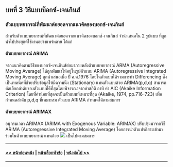 ## บทที่ 3 วิธีแบบบ๊อกซ์-เจนกินส์
### ตัวแบบพยากรณ์ที่พัฒนาต่อยอดจากแนวคิดของบอกซ์-เจนกินส์

สำหรับตัวแบบพยากรณ์ที่พัฒนาต่อยอดจากแนวคิดของบอกซ์-เจนกินส์ จำนำเสนอใน 2 รูปแบบ ที่ถูกนำไปประยุกต์ใช้งานอย่างแพร่หลาย ได้แก่

#### ตัวแบบพยากรณ์ ARIMA

จากแนวคิดตามวิธีของบอกซ์-เจนกินส์ต่อมาภายหลังตัวแบบพยากรณ์ ARMA (Autoregressive Moving Average) ได้ถูกพัฒนาให้อยู่ในรูปตัวแบบ ARIMA (Autoregressive Integrated Moving Average) ถูกนำเสนอเมื่อ ปี ค.ศ.1976 โดยในตัวแบบได้รวมการทำ Differencing ซึ่งเป็นเทคนิคที่ช่วยปรับข้อมูลให้มีความนิ่ง (Stationary) แทนตัวแบบด้วย ARIMA(p,d,q) สามารถคัดเลือกลำดับของตัวแบบที่ดีที่สุดโดยพิจารณาจากค่าสถิติ อาทิ ค่า AIC (Akaike Information Criterion) โดยที่ค่าน้อยที่สุดจะเป็นตัวแบบที่เหมาะที่สุด (Akaike, 1974, pp.716-723) เพื่อกำหนดลำดับ p,d,q ที่เหมาะสม ตัวแบบ ARIMA กำหนดได้ตามสมการ

#### ตัวแบบพยากรณ์ ARIMAX

อนุกรมเวลา ARIMAX (ARIMA with Exogenous Variable: ARIMAX) ปรับปรุงมาจากวิธี ARIMA (Autoregressive Integrated Moving Average) โดยการนำตัวแปรอิสระเข้ามาร่วมในตัวแบบพยากรณ์ แทนด้วย <img src="https://latex.codecogs.com/gif.latex?&space;x&space;{_{t}}" /> เป็นไปตามสมการ

---
#### [<< หน้าก่อนหน้า](0302.md) | [หน้าเลือกหัวข้อ](README.md) | [หน้าต่อไป >>](0310.md)
---
